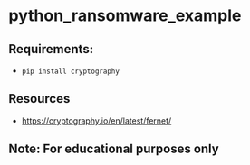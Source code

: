 # python_ransomware_example

## Requirements: 
- ```pip install cryptography```

## Resources
- https://cryptography.io/en/latest/fernet/

## Note: For educational purposes only
